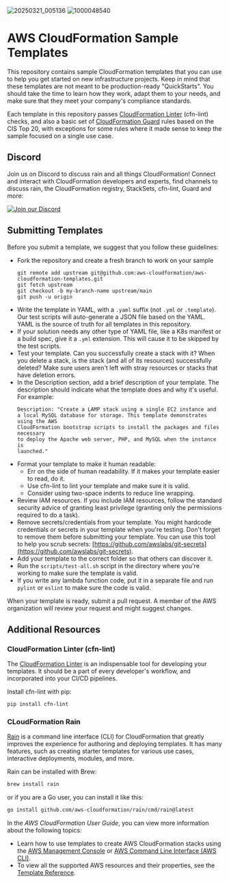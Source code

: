 ![20250321_005136](https://github.com/user-attachments/assets/dc7462ef-2f2f-41e1-a03f-40a707aa0657)
![1000048540](https://github.com/user-attachments/assets/0afe8cfa-f801-4382-bb15-a2fab5ead653)
# AWS CloudFormation Sample Templates

This repository contains sample CloudFormation templates that you can use
to help you get started on new infrastructure projects. Keep in mind that these 
templates are not meant to be production-ready "QuickStarts". You should 
take the time to learn how they work, adapt them to your needs, and make sure
that they meet your company's compliance standards.

Each template in this repository passes
[CloudFormation Linter](https://github.com/aws-cloudformation/cfn-lint)
(cfn-lint) checks, and also a basic set of
[CloudFormation Guard](https://github.com/aws-cloudformation/cloudformation-guard)
 rules based on the CIS Top 20, with exceptions for some rules where it
made sense to keep the sample focused on a single use case.

## Discord

Join us on Discord to discuss rain and all things CloudFormation! Connect and
interact with CloudFormation developers and experts, find channels to discuss
rain, the CloudFormation registry, StackSets, cfn-lint, Guard and more:

[![Join our Discord](https://discordapp.com/api/guilds/981586120448020580/widget.png?style=banner3)](https://discord.gg/9zpd7TTRwq)

## Submitting Templates

Before you submit a template, we suggest that you follow these guidelines:

- Fork the repository and create a fresh branch to work on your sample
  ```
  git remote add upstream git@github.com:aws-cloudformation/aws-cloudformation-templates.git
  git fetch upstream
  git checkout -b my-branch-name upstream/main
  git push -u origin
  ```
- Write the template in YAML, with a `.yaml` suffix (not `.yml` or
  `.template`). Our test scripts will auto-generate a JSON file based on the
  YAML. YAML is the source of truth for all templates in this repository.
- If your solution needs any other type of YAML file, like a K8s manifest 
  or a build spec, give it a `.yml` extension. This will cause it to be skipped
  by the test scripts.
- Test your template. Can you successfully create a stack with it?  When you
  delete a stack, is the stack (and all of its resources) successfully deleted?
  Make sure users aren't left with stray resources or stacks that have deletion
  errors.
- In the Description section, add a brief description of your template. The
  description should indicate what the template does and why it's useful. For
  example:
  ```
  Description: "Create a LAMP stack using a single EC2 instance and
  a local MySQL database for storage. This template demonstrates using the AWS
  CloudFormation bootstrap scripts to install the packages and files necessary
  to deploy the Apache web server, PHP, and MySQL when the instance is
  launched."
  ```
- Format your template to make it human readable:
  - Err on the side of human readability. If it makes your template easier to
    read, do it.
  - Use cfn-lint to lint your template and make sure it is valid.
  - Consider using two-space indents to reduce line wrapping.
- Review IAM resources. If you include IAM resources, follow the standard
  security advice of granting least privilege (granting only the permissions
  required to do a task).
- Remove secrets/credentials from your template. You might hardcode credentials
  or secrets in your template when you're testing. Don't forget to remove them
  before submitting your template. You can use this tool to help you scrub
  secrets:
  [https://github.com/awslabs/git-secrets](https://github.com/awslabs/git-secrets).
- Add your template to the correct folder so that others can discover it.
- Run the `scripts/test-all.sh` script in the directory where you're working to 
  make sure the template is valid.
- If you write any lambda function code, put it in a separate file and run
  `pylint` or `eslint` to make sure the code is valid.

When your template is ready, submit a pull request. A member of the AWS
organization will review your request and might suggest changes. 

## Additional Resources

### CloudFormation Linter (cfn-lint)

The [CloudFormation Linter](https://github.com/aws-cloudformation/cfn-lint) is
an indispensable tool for developing your templates. It should be a part of
every developer's workflow, and incorporated into your CI/CD pipelines.

Install cfn-lint with pip:

```sh
pip install cfn-lint
```

### CLoudFormation Rain

[Rain](https://github.com/aws-cloudformation/rain) is a command line interface
(CLI) for CloudFormation that greatly improves the experience for authoring and
deploying templates. It has many features, such as creating starter templates
for various use cases, interactive deployments, modules, and more.

Rain can be installed with Brew:

```sh
brew install rain
```

or if you are a Go user, you can install it like this:

```sh
go install github.com/aws-cloudformation/rain/cmd/rain@latest
```


In the *AWS CloudFormation User Guide*, you can view more information about the
following topics:

- Learn how to use templates to create AWS CloudFormation stacks using the
  [AWS Management Console](http://docs.aws.amazon.com/AWSCloudFormation/latest/UserGuide/cfn-console-create-stack.html)
  or
  [AWS Command Line Interface (AWS CLI)](http://docs.aws.amazon.com/AWSCloudFormation/latest/UserGuide/using-cfn-cli-creating-stack.html).
- To view all the supported AWS resources and their properties, see the
  [Template Reference](http://docs.aws.amazon.com/AWSCloudFormation/latest/UserGuide/template-reference.html).
